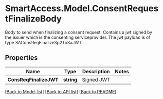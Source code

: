 # SmartAccess.Model.ConsentRequestFinalizeBody
Body to send when finalizing a consent request. Contains a jwt signed by the issuer which is the consenting serviceprovider. The jwt payload is of type SAConsReqFinalizeSp2ToSaJWT

## Properties

Name | Type | Description | Notes
------------ | ------------- | ------------- | -------------
**ConsReqFinalizeJWT** | **string** | Signed JWT | 

[[Back to Model list]](../README.md#documentation-for-models) [[Back to API list]](../README.md#documentation-for-api-endpoints) [[Back to README]](../README.md)

